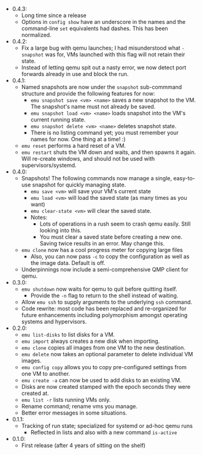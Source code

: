 - 0.4.3:
    - Long time since a release
    - Options in `config show` have an underscore in the names and the command-line `set` equivalents had dashes. This has been normalized.
- 0.4.2:
    - Fix a large bug with qemu launches; I had misunderstood what `-snapshot` was for, VMs launched with this flag will not retain their state.
    - Instead of letting qemu spit out a nasty error, we now detect port forwards already in use and block the run.
- 0.4.1:
    - Named snapshots are now under the `snapshot` sub-commmand structure and provide the following features for now:
        - `emu snapshot save <vm> <name>` saves a new snapshot to the VM. The snapshot's name must not already be saved.
        - `emu snapshot load <vm> <name>` loads snapshot into the VM's current running state.
        - `emu snapshot delete <vm> <name>` deletes snapshot state.
        - There is no listing command yet; you must remember your names for now. One thing at a time! :)
    - `emu reset` performs a hard reset of a VM.
    - `emu restart` shuts the VM down and waits, and then spawns it again. Will re-create windows, and should not be used with supervisors/systemd.
- 0.4.0:
    - Snapshots! The following commands now manage a single, easy-to-use snapshot for quickly managing state.
        - `emu save <vm>` will save your VM's current state
        - `emu load <vm>` will load the saved state (as many times as you want)
        - `emu clear-state <vm>` will clear the saved state.
        - Notes:
            - Lots of operations in a rush seem to crash qemu easily. Still looking into this.
            - You must clear a saved state before creating a new one. Saving twice results in an error. May change this.
    - `emu clone` now has a cool progress meter for copying large files
        - Also, you can now pass `-c` to copy the configuration as well as the image data. Default is off.
    - Underpinnings now include a semi-comprehensive QMP client for qemu.
- 0.3.0:
    - `emu shutdown` now waits for qemu to quit before quitting itself.
        - Provide the `-n` flag to return to the shell instead of waiting.
    - Allow `emu ssh` to supply arguments to the underlying `ssh` command.
    - Code rewrite: most code has been replaced and re-organized for future enhancements including polymorphism amongst operating systems and hypervisors.
- 0.2.0:
    - `emu list-disks` to list disks for a VM.
    - `emu import` always creates a new disk when importing.
    - `emu clone` copies all images from one VM to the new destination.
    - `emu delete` now takes an optional parameter to delete individual VM images.
    - `emu config copy` allows you to copy pre-configured settings from one VM to another.
    - `emu create -a` can now be used to add disks to an existing VM.
    - Disks are now created stamped with the epoch seconds they were created at.
    - `emu list -r` lists running VMs only.
    - Rename command; rename vms you manage.
    - Better error messages in some situations.
- 0.1.1:
    - Tracking of run state; specialized for systemd or ad-hoc qemu runs
        - Reflected in lists and also with a new command `is-active`
- 0.1.0:
    - First release (after 4 years of sitting on the shelf)
